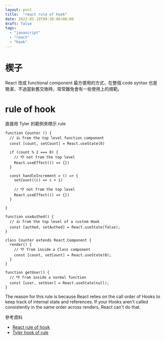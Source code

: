 ```yaml
---
layout: post
title:  "react rule of hook"
date: 2022-05-10T09:30:06+08:00
draft: false
tags: 
  - "javascript"
  - "react"
  - "hook"
---
```


# 楔子

React 改成 functional component 最方便用的方式，在整個 code syntax 也是簡潔，不過當新舊交換時，常常難免會有一些使用上的規範。

# rule of hook

直接用 Tyler 的範例來標示 rule

```
function Counter () {
  // 👍 from the top level function component
  const [count, setCount] = React.useState(0)

  if (count % 2 === 0) {
    // 👎 not from the top level
    React.useEffect(() => {})
  }

  const handleIncrement = () => {
    setCount((c) => c + 1)

    // 👎 not from the top level
    React.useEffect(() => {})
  }

}

function useAuthed() {
  // 👍 from the top level of a custom Hook
  const [authed, setAuthed] = React.useState(false);
}

class Counter extends React.Component {
  render() {
    // 👎 from inside a Class component
    const [count, setCount] = React.useState(0);
  }
}

function getUser() {
  // 👎 from inside a normal function
  const [user, setUser] = React.useState(null);
}
```

The reason for this rule is because React relies on the call order of Hooks to keep track of internal state and references. If your Hooks aren't called consistently in the same order across renders, React can't do that.

參考資料
- [React rule of hook](https://zh-hant.reactjs.org/docs/hooks-rules.html)
- [Tyler hook of rule](https://ui.dev/react-hooks)